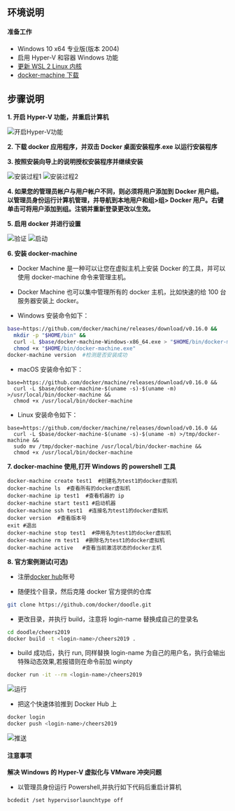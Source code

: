 ## **环境说明**

#### 准备工作

- Windows 10 x64 专业版(版本 2004)
- 启用 Hyper-V 和容器 Windows 功能
- [更新 WSL 2 Linux 内核](https://docs.microsoft.com/zh-cn/windows/wsl/wsl2-kernel)
- [docker-machine 下载](https://github.com/docker/machine/releases)

## **步骤说明**

**1. 开启 Hyper-V 功能，并重启计算机**

![开启Hyper-V功能](..//img/ct_img/dk5.png)

**2. 下载 docker 应用程序，并双击 Docker 桌面安装程序.exe 以运行安装程序**

**3. 按照安装向导上的说明授权安装程序并继续安装**

![安装过程1](..//img/ct_img/dk6.png)
![安装过程2](..//img/ct_img/dk7.png)

**4. 如果您的管理员帐户与用户帐户不同，则必须将用户添加到 Docker 用户组。以管理员身份运行计算机管理，并导航到本地用户和组>组> Docker 用户。右键单击可将用户添加到组。注销并重新登录更改以生效。**

**5. 启用 docker 并进行设置**

![验证](..//img/ct_img/dk9.png)
![启动](..//img/ct_img/dk8.png)

**6. 安装 docker-machine**

- Docker Machine 是一种可以让您在虚拟主机上安装 Docker 的工具，并可以使用 docker-machine 命令来管理主机。
- Docker Machine 也可以集中管理所有的 docker 主机，比如快速的给 100 台服务器安装上 docker。

- Windows 安装命令如下：

```bash
base=https://github.com/docker/machine/releases/download/v0.16.0 &&
  mkdir -p "$HOME/bin" &&
  curl -L $base/docker-machine-Windows-x86_64.exe > "$HOME/bin/docker-machine.exe" &&
  chmod +x "$HOME/bin/docker-machine.exe"
docker-machine version  #检测是否安装成功
```

- macOS 安装命令如下：

```
base=https://github.com/docker/machine/releases/download/v0.16.0 &&
  curl -L $base/docker-machine-$(uname -s)-$(uname -m) >/usr/local/bin/docker-machine &&
  chmod +x /usr/local/bin/docker-machine
```

- Linux 安装命令如下：

```
base=https://github.com/docker/machine/releases/download/v0.16.0 &&
  curl -L $base/docker-machine-$(uname -s)-$(uname -m) >/tmp/docker-machine &&
  sudo mv /tmp/docker-machine /usr/local/bin/docker-machine &&
  chmod +x /usr/local/bin/docker-machine
```

**7. docker-machine 使用,打开 Windows 的 powershell 工具**

```shell
docker-machine create test1  #创建名为test1的docker虚拟机
docker-machine ls  #查看所有的docker虚拟机
docker-machine ip test1  #查看机器的 ip
docker-machine start test1 #启动机器
docker-machine ssh test1  #连接名为test1的docker虚拟机
docker version  #查看版本号
exit #退出
docker-machine stop test1  #停用名为test1的docker虚拟机
docker-machine rm test1  #删除名为test1的docker虚拟机
docker-machine active   #查看当前激活状态的docker主机
```

**8. 官方案例测试(可选)**

- 注册[docker hub](https://hub.docker.com/)账号

- 随便找个目录，然后克隆 docker 官方提供的仓库

```bash
git clone https://github.com/docker/doodle.git
```

- 更改目录，并执行 build，注意将 login-name 替换成自己的登录名

```bash
cd doodle/cheers2019
docker build -t <login-name>/cheers2019 .
```

- build 成功后，执行 run, 同样替换 login-name 为自己的用户名，执行会输出特殊动态效果,若报错则在命令前加 winpty

```bash
docker run -it --rm <login-name>/cheers2019
```

![运行](..//img/ct_img/dk10.png)

- 把这个快速体验推到 Docker Hub 上

```bash
docker login
docker push <login-name>/cheers2019
```

![推送](..//img/ct_img/dk11.png)

#### 注意事项

**解决 Windows 的 Hyper-V 虚拟化与 VMware 冲突问题**

- 以管理员身份运行 Powershell,并执行如下代码后重启计算机

```shell
bcdedit /set hypervisorlaunchtype off
```
